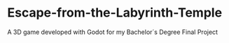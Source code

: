 # Escape-from-the-Labyrinth-Temple
A 3D game developed with Godot for my Bachelor´s Degree Final Project
